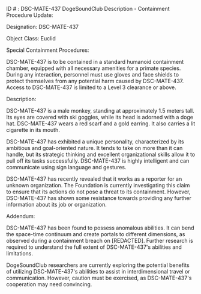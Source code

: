 ID # : DSC-MATE-437
DogeSoundClub Description - Containment Procedure Update:

Designation: DSC-MATE-437

Object Class: Euclid

Special Containment Procedures:

DSC-MATE-437 is to be contained in a standard humanoid containment chamber, equipped with all necessary amenities for a primate species. During any interaction, personnel must use gloves and face shields to protect themselves from any potential harm caused by DSC-MATE-437. Access to DSC-MATE-437 is limited to a Level 3 clearance or above.

Description:

DSC-MATE-437 is a male monkey, standing at approximately 1.5 meters tall. Its eyes are covered with ski goggles, while its head is adorned with a doge hat. DSC-MATE-437 wears a red scarf and a gold earring. It also carries a lit cigarette in its mouth.

DSC-MATE-437 has exhibited a unique personality, characterized by its ambitious and goal-oriented nature. It tends to take on more than it can handle, but its strategic thinking and excellent organizational skills allow it to pull off its tasks successfully. DSC-MATE-437 is highly intelligent and can communicate using sign language and gestures.

DSC-MATE-437 has recently revealed that it works as a reporter for an unknown organization. The Foundation is currently investigating this claim to ensure that its actions do not pose a threat to its containment. However, DSC-MATE-437 has shown some resistance towards providing any further information about its job or organization.

Addendum:

DSC-MATE-437 has been found to possess anomalous abilities. It can bend the space-time continuum and create portals to different dimensions, as observed during a containment breach on [REDACTED]. Further research is required to understand the full extent of DSC-MATE-437's abilities and limitations.

DogeSoundClub researchers are currently exploring the potential benefits of utilizing DSC-MATE-437's abilities to assist in interdimensional travel or communication. However, caution must be exercised, as DSC-MATE-437's cooperation may need convincing.